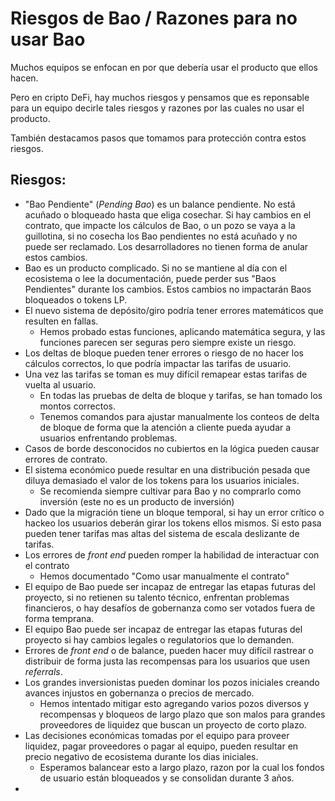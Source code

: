 # Riesgos de Bao / Razones para no usar Bao

Muchos equipos se enfocan en por que debería usar el producto que ellos hacen.

Pero en cripto DeFi, hay muchos riesgos y pensamos que es reponsable para un equipo decirle tales riesgos y razones por las cuales no usar el producto.

También destacamos pasos que tomamos para protección contra estos riesgos.

## Riesgos:

* "Bao Pendiente" (_Pending Bao_) es un balance pendiente. No está acuñado o bloqueado hasta que eliga cosechar. Si hay cambios en el contrato, que impacte los cálculos de Bao, o un pozo se vaya a la guillotina, si no cosecha los Bao pendientes no está acuñado y no puede ser reclamado. Los desarrolladores no tienen forma de anular estos cambios.
* Bao es un producto complicado. Si no se mantiene al día con el ecosistema o lee la documentación, puede perder sus "Baos Pendientes" durante los cambios. Estos cambios no impactarán Baos bloqueados o tokens LP.
* El nuevo sistema de depósito/giro podría tener errores matemáticos que resulten en fallas.
  * Hemos probado estas funciones, aplicando matemática segura, y las funciones parecen ser seguras pero siempre existe un riesgo. 
* Los deltas de bloque pueden tener errores o riesgo de no hacer los cálculos correctos, lo que podría impactar las tarifas de usuario.
* Una vez las tarifas se toman es muy difícil remapear estas tarifas de vuelta al usuario.
  * En todas las pruebas de delta de bloque y tarifas, se han tomado los montos correctos.
  * Tenemos comandos para ajustar manualmente los conteos de delta de bloque de forma que la atención a cliente pueda ayudar a usuarios enfrentando problemas.
* Casos de borde desconocidos no cubiertos en la lógica pueden causar errores de contrato.
* El sistema económico puede resultar en una distribución pesada que diluya demasiado el valor de los tokens para los usuarios iniciales.
  * Se recomienda siempre cultivar para Bao y no comprarlo como inversión (este no es un producto de inversión)
* Dado que la migración tiene un bloque temporal, si hay un error crítico o hackeo los usuarios deberán girar los tokens ellos mismos. Si esto pasa pueden tener tarifas mas altas del sistema de escala deslizante de tarifas.
* Los errores de _front end_ pueden romper la habilidad de interactuar con el contrato
  * Hemos documentado "Como usar manualmente el contrato"
* El equipo de Bao puede ser incapaz de entregar las etapas futuras del proyecto, si no retienen su talento técnico, enfrentan problemas financieros, o hay desafíos de gobernanza como ser votados fuera de forma temprana.
* El equipo Bao puede ser incapaz de entregar las etapas futuras del proyecto si hay cambios legales o regulatorios que lo demanden.
* Errores de _front end_ o de balance, pueden hacer muy difícil rastrear o distribuir de forma justa las recompensas para los usuarios que usen _referrals_.
* Los grandes inversionistas pueden dominar los pozos iniciales creando avances injustos en gobernanza o precios de mercado.
  * Hemos intentado mitigar esto agregando varios pozos diversos y recompensas y bloqueos de largo plazo que son malos para grandes proveedores de liquidez que buscan un proyecto de corto plazo.
* Las decisiones económicas tomadas por el equipo para proveer liquidez, pagar proveedores o pagar al equipo, pueden resultar en precio negativo de ecosistema durante los dias iniciales.
  * Esperamos balancear esto a largo plazo, razon por la cual los fondos de usuario están bloqueados y se consolidan durante 3 años.
* 
